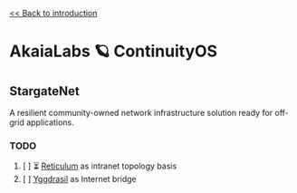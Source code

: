 [<< Back to introduction](/README.md)

# AkaiaLabs 🪐 ContinuityOS

## StargateNet

A resilient community-owned network infrastructure solution ready for off-grid applications.

### TODO

  1. [ ] ⏳ [Reticulum](https://reticulum.network/manual/whatis.html) as intranet topology basis
  2. [ ] [Yggdrasil](https://yggdrasil-network.github.io/) as Internet bridge
